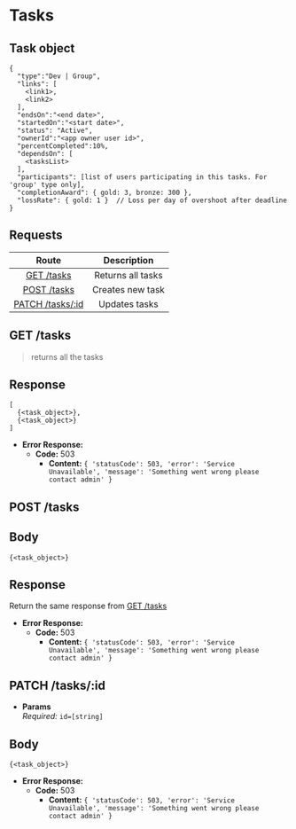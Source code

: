 # Tasks

## Task object

```
{
  "type":"Dev | Group",
  "links": [
    <link1>,
    <link2>
  ],
  "endsOn":"<end date>",
  "startedOn":"<start date>",
  "status": "Active",
  "ownerId":"<app owner user id>",
  "percentCompleted":10%,
  "dependsOn": [
    <tasksList>
  ],
  "participants": [list of users participating in this tasks. For 'group' type only],
  "completionAward": { gold: 3, bronze: 300 },
  "lossRate": { gold: 1 }  // Loss per day of overshoot after deadline
}
```

## **Requests**

|               Route                |    Description    |
| :--------------------------------: | :---------------: |
|      [GET /tasks](#get-tasks)      | Returns all tasks |
|     [POST /tasks](#post-tasks)     | Creates new task  |
| [PATCH /tasks/:id](#patch-tasksid) |   Updates tasks   |

## **GET /tasks**

> returns all the tasks

## Response

```
[
  {<task_object>},
  {<task_object>}
]

```

- **Error Response:**
  - **Code:** 503
    - **Content:** `{ 'statusCode': 503, 'error': 'Service Unavailable', 'message': 'Something went wrong please contact admin' }`

## **POST /tasks**

## Body

```
{<task_object>}
```

## Response

Return the same response from [GET /tasks](#get-tasks)

- **Error Response:**
  - **Code:** 503
    - **Content:** `{ 'statusCode': 503, 'error': 'Service Unavailable', 'message': 'Something went wrong please contact admin' }`

## **PATCH /tasks/:id**

- **Params**  
  _Required:_ `id=[string]`

## Body

```
{<task_object>}
```

- **Error Response:**
  - **Code:** 503
    - **Content:** `{ 'statusCode': 503, 'error': 'Service Unavailable', 'message': 'Something went wrong please contact admin' }`
